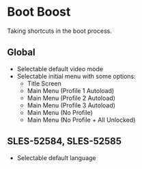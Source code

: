 # Boot Boost

Taking shortcuts in the boot process.

## Global

- Selectable default video mode
- Selectable initial menu with some options:
  - Title Screen
  - Main Menu (Profile 1 Autoload)
  - Main Menu (Profile 2 Autoload)
  - Main Menu (Profile 3 Autoload)
  - Main Menu (No Profile)
  - Main Menu (No Profile + All Unlocked)

## SLES-52584, SLES-52585

- Selectable default language
